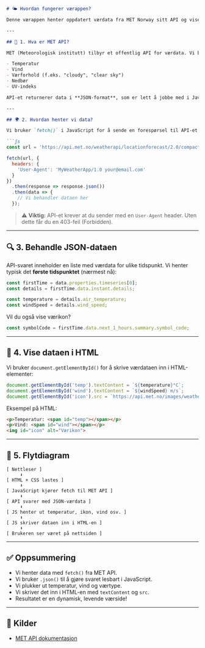 
```markdown
# 🌤️ Hvordan fungerer værappen?

Denne værappen henter oppdatert værdata fra MET Norway sitt API og viser det i nettleseren. Her får du en steg-for-steg forklaring på hvordan dataen går fra API-et og ender opp i HTML.

---

## 📡 1. Hva er MET API?

MET (Meteorologisk institutt) tilbyr et offentlig API for værdata. Vi bruker deres **locationforecast 2.0 API**, som gir oss informasjon som:

- Temperatur
- Vind
- Værforhold (f.eks. "cloudy", "clear sky")
- Nedbør
- UV-indeks

API-et returnerer data i **JSON-format**, som er lett å jobbe med i JavaScript.

---

## 🌍 2. Hvordan henter vi data?

Vi bruker `fetch()` i JavaScript for å sende en forespørsel til API-et:

```js
const url = 'https://api.met.no/weatherapi/locationforecast/2.0/compact?lat=59.93&lon=10.72';

fetch(url, {
  headers: {
    'User-Agent': 'MyWeatherApp/1.0 your@email.com'
  }
})
  .then(response => response.json())
  .then(data => {
    // Vi behandler dataen her
  });
```

> ⚠️ **Viktig:** API-et krever at du sender med en `User-Agent` header. Uten dette får du en 403-feil (Forbidden).

---

## 🔍 3. Behandle JSON-dataen

API-svaret inneholder en liste med værdata for ulike tidspunkt. Vi henter typisk det **første tidspunktet** (nærmest nå):

```js
const firstTime = data.properties.timeseries[0];
const details = firstTime.data.instant.details;

const temperature = details.air_temperature;
const windSpeed = details.wind_speed;
```

Vil du også vise værikon?

```js
const symbolCode = firstTime.data.next_1_hours.summary.symbol_code;
```

---

## 🧱 4. Vise dataen i HTML

Vi bruker `document.getElementById()` for å skrive værdataen inn i HTML-elementer:

```js
document.getElementById('temp').textContent = `${temperature}°C`;
document.getElementById('wind').textContent = `${windSpeed} m/s`;
document.getElementById('icon').src = `https://api.met.no/images/weathericons/${symbolCode}.svg`;
```

Eksempel på HTML:

```html
<p>Temperatur: <span id="temp"></span></p>
<p>Vind: <span id="wind"></span></p>
<img id="icon" alt="Værikon">
```

---

## 🔄 5. Flytdiagram

```text
[ Nettleser ] 
     ⬇
[ HTML + CSS lastes ]
     ⬇
[ JavaScript kjører fetch til MET API ]
     ⬇
[ API svarer med JSON-værdata ]
     ⬇
[ JS henter ut temperatur, ikon, vind osv. ]
     ⬇
[ JS skriver dataen inn i HTML-en ]
     ⬇
[ Brukeren ser været på nettsiden ]
```

---

## ✅ Oppsummering

- Vi henter data med `fetch()` fra MET API.
- Vi bruker `.json()` til å gjøre svaret lesbart i JavaScript.
- Vi plukker ut temperatur, vind og værtype.
- Vi skriver det inn i HTML-en med `textContent` og `src`.
- Resultatet er en dynamisk, levende værside!

---

## 📘 Kilder

- [MET API dokumentasjon](https://api.met.no/weatherapi/locationforecast/2.0/documentation)
```
